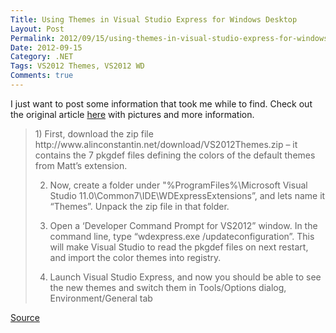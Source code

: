 ```yaml
---
Title: Using Themes in Visual Studio Express for Windows Desktop
Layout: Post
Permalink: 2012/09/15/using-themes-in-visual-studio-express-for-windows-desktop.html
Date: 2012-09-15
Category: .NET
Tags: VS2012 Themes, VS2012 WD 
Comments: true
---
```


I just want to post some information that took me while to find. Check out the original article [here](http://alinconstantin.blogspot.de/2012/09/using-color-themes-with-visual-studio.html) with pictures and more information.

<blockquote>
1) First, download the zip file http://www.alinconstantin.net/download/VS2012Themes.zip – it contains the 7 pkgdef files defining the colors of the default themes from Matt’s extension.

2) Now, create a folder under "%ProgramFiles%\Microsoft Visual Studio 11.0\Common7\IDE\WDExpressExtensions”, and lets name it “Themes”. Unpack the zip file in that folder.

3) Open a ‘Developer Command Prompt for VS2012” window. In the command line, type “wdexpress.exe /updateconfiguration”. This will make Visual Studio to read the pkgdef files on next restart, and import the color themes into registry.

4) Launch Visual Studio Express, and now you should be able to see the new themes and switch them in Tools/Options dialog, Environment/General tab
</blockquote>

[Source](http://alinconstantin.blogspot.de/2012/09/using-color-themes-with-visual-studio.html)
